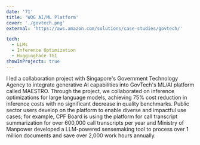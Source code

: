 ```yaml
---
date: '71'
title: 'WOG AI/ML Platform'
cover: './govtech.png'
external: 'https://aws.amazon.com/solutions/case-studies/govtech/'

tech:
  - LLMs
  - Inference Optimization
  - HuggingFace TGI
showInProjects: true
---
```


I led a collaboration project with Singapore's Government Technology Agency to integrate generative AI capabilities into GovTech's ML/AI platform called MAESTRO. Through the project, we collaborated on inference optimizations for large language models, achieving 75% cost reduction in inference costs with no significant decrease in quality benchmarks. Public sector users develop on the platform to enable diverse and impactful use cases; for example, CPF Board is using the platform for call transcript summarization for over 600,000 call transcripts per year and Ministry of Manpower developed a LLM-powered sensemaking tool to process over 1 million documents and save over 2,000 work hours annually.
